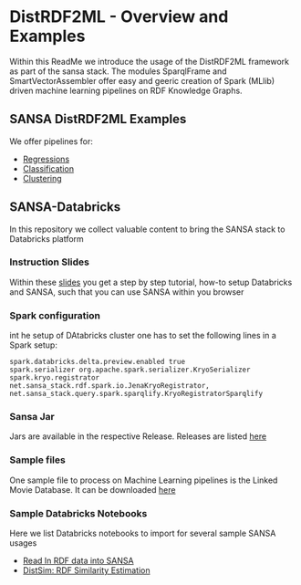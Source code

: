 # DistRDF2ML - Overview and Examples
Within this ReadMe we introduce the usage of the DistRDF2ML framework as part of the sansa stack. The modules SparqlFrame and SmartVectorAssembler offer easy and geeric creation of Spark (MLlib) driven machine learning pipelines on RDF Knowledge Graphs.

## SANSA DistRDF2ML Examples
We offer pipelines for:
- [Regressions]()
- [Classification]()
- [Clustering]()

## SANSA-Databricks
In this repository we collect valuable content to bring the SANSA stack to Databricks platform

### Instruction Slides
Within these [slides](https://github.com/SANSA-Stack/SANSA-Databricks/blob/main/SANSA%20through%20Databricks.pdf) you get a step by step tutorial, how-to setup Databricks and SANSA, such that you can use SANSA within you browser

### Spark configuration
int he setup of DAtabricks cluster one has to set the following lines in a Spark setup:
```
spark.databricks.delta.preview.enabled true
spark.serializer org.apache.spark.serializer.KryoSerializer
spark.kryo.registrator net.sansa_stack.rdf.spark.io.JenaKryoRegistrator, net.sansa_stack.query.spark.sparqlify.KryoRegistratorSparqlify
```

### Sansa Jar
Jars are available in the respective Release. Releases are listed [here](https://github.com/SANSA-Stack/SANSA-Stack/releases)

### Sample files
One sample file to process on Machine Learning pipelines is the Linked Movie Database. It can be downloaded [here](http://www.cs.toronto.edu/~oktie/linkedmdb/linkedmdb-18-05-2009-dump.nt)

### Sample Databricks Notebooks
Here we list Databricks notebooks to import for several sample SANSA usages
- [Read In RDF data into SANSA](https://databricks-prod-cloudfront.cloud.databricks.com/public/4027ec902e239c93eaaa8714f173bcfc/6924783690087984/4016092937227443/8524188481975304/latest.html)
- [DistSim: RDF Similarity Estimation](https://databricks-prod-cloudfront.cloud.databricks.com/public/4027ec902e239c93eaaa8714f173bcfc/6924783690087984/3848631259312629/8524188481975304/latest.html)